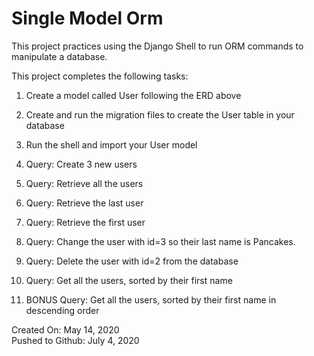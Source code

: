 # Single Model Orm

This project practices using the Django Shell to run ORM commands to manipulate a database.

This project completes the following tasks:

1. Create a model called User following the ERD above

2. Create and run the migration files to create the User table in your database
3. Run the shell and import your User model

4. Query: Create 3 new users

5. Query: Retrieve all the users

6. Query: Retrieve the last user

7. Query: Retrieve the first user

8. Query: Change the user with id=3 so their last name is Pancakes.

9. Query: Delete the user with id=2 from the database

10. Query: Get all the users, sorted by their first name

11. BONUS Query: Get all the users, sorted by their first name in descending order

Created On: May 14, 2020\
Pushed to Github: July 4, 2020

